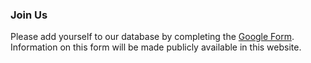 ### Join Us
Please add yourself to our database by completing the [Google Form](https://tinyurl.com/POCinWildlifeEcology). Information on this form will be made publicly available in this website.